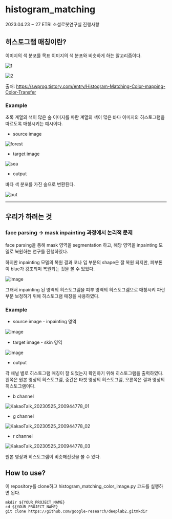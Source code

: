 # histogram_matching
2023.04.23 ~ 27 ETRI 소셜로봇연구실 진행사항
 
## 히스토그램 매칭이란?

이미지의 색 분포를 목표 이미지의 색 분포와 비슷하게 하는 알고리즘이다.

![1](https://github.com/Seungeun-Han/histogram_matching/assets/101082685/22f210fd-ad54-4c4e-b370-29930ab8c4d0)

![2](https://github.com/Seungeun-Han/histogram_matching/assets/101082685/7606f7f5-603b-47ec-a041-341c59be26e3)

출처: https://swprog.tistory.com/entry/Histogram-Matching-Color-mapping-Color-Transfer


### Example
초록 계열의 색이 많은 숲 이미지를 파란 계열의 색이 많은 바다 이미지의 히스토그램을 따르도록 매칭시키는 예시이다.

- source image

![forest](https://github.com/Seungeun-Han/histogram_matching/assets/101082685/42d50d5f-c6d6-4620-9c99-eeb40634ef43)


- target image

![sea](https://github.com/Seungeun-Han/histogram_matching/assets/101082685/cc3aae70-b257-4e41-a7e0-18b0f0df03e7)

- output

바다 색 분포를 가진 숲으로 변환된다.

![out](https://github.com/Seungeun-Han/histogram_matching/assets/101082685/72119d4f-a929-4c2c-ab45-4de27733bcf8)


<hr>


## 우리가 하려는 것

### face parsing → mask inpainting 과정에서 논리적 문제

face parsing을 통해 mask 영역을 segmentation 하고, 해당 영역을 inpainting 모델로 복원하는 연구를 진행하였다.

하지만 inpainting 모델의 복원 결과 코나 입 부분의 shape은 잘 복원 되지만, 피부톤이 blue가 강조되며 복원되는 것을 볼 수 있었다.

![image](https://github.com/Seungeun-Han/histogram_matching/assets/101082685/f253c1f4-5994-4a0f-8409-2fe9a7852108)


그래서 inpainting 된 영역의 히스토그램을 피부 영역의 히스토그램으로 매칭시켜 파란 부분 보정하기 위해 히스토그램 매칭을 사용하였다.


### Example

- source image - inpainting 영역

![image](https://github.com/Seungeun-Han/histogram_matching/assets/101082685/654f280c-6c30-4ba6-a404-7756fffcbf1d)

- target image - skin 영역

![image](https://github.com/Seungeun-Han/histogram_matching/assets/101082685/86a136a4-852d-4de2-b863-e3dfcc2f7f18)

- output

각 채널 별로 히스토그램 매칭이 잘 되었는지 확인하기 위해 히스토그램을 출력하였다.
왼쪽은 원본 영상의 히스토그램, 중간은 타겟 영상의 히스토그램, 오른쪽은 결과 영상의 히스토그램이다.

- b channel

![KakaoTalk_20230525_200944778_01](https://github.com/Seungeun-Han/histogram_matching/assets/101082685/2ab767ab-51bf-4539-9eef-74a995e89370)

- g channel

![KakaoTalk_20230525_200944778_02](https://github.com/Seungeun-Han/histogram_matching/assets/101082685/b429d09a-1c66-4c33-8c1a-1ea9a3411d8a)

- r channel

![KakaoTalk_20230525_200944778_03](https://github.com/Seungeun-Han/histogram_matching/assets/101082685/8faa8a4f-84c3-4f08-8bb8-6f9c00578593)


원본 영상과 히스토그램이 비슷해진것을 볼 수 있다.


## How to use?
이 repository를 clone하고 histogram_matching_color_image.py 코드를 실행하면 된다.

```
mkdir ${YOUR_PROJECT_NAME}
cd ${YOUR_PROJECT_NAME}
git clone https://github.com/google-research/deeplab2.gitmkdir
```


